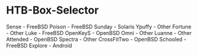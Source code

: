 # HTB-Box-Selector

Sense - FreeBSD
Poison - FreeBSD
Sunday - Solaris
Ypuffy - Other
Fortune - Other
Luke - FreeBSD
OpenKeyS - OpenBSD
Omni - Other
Luanne - Other
Attended - OpenBSD
Spectra - Other
CrossFitTwo - OpenBSD
Schooled - FreeBSD
Explore - Android